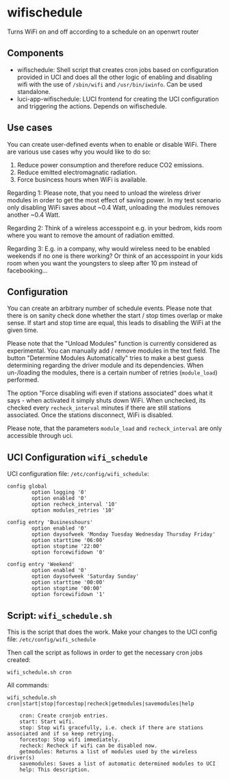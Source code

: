 # wifischedule
Turns WiFi on and off according to a schedule on an openwrt router

## Components
* wifischedule: Shell script that creates cron jobs based on configuration provided in UCI and does all the other logic of enabling and disabling wifi with the use of `/sbin/wifi` and `/usr/bin/iwinfo`. Can be used standalone.
* luci-app-wifischedule: LUCI frontend for creating the UCI configuration and triggering the actions. Depends on wifischedule.


## Use cases
You can create user-defined events when to enable or disable WiFi.
There are various use cases why you would like to do so:

1. Reduce power consumption and therefore reduce CO2 emissions.
2. Reduce emitted electromagnatic radiation.
3. Force busincess hours when WiFi is available.

Regarding 1: Please note, that you need to unload the wireless driver modules in order to get the most effect of saving power.
In my test scenario only disabling WiFi saves about ~0.4 Watt, unloading the modules removes another ~0.4 Watt.

Regarding 2: Think of a wireless accesspoint e.g. in your bedrom, kids room where you want to remove the amount of radiation emitted.

Regarding 3: E.g. in a company, why would wireless need to be enabled weekends if no one is there working?
Or think of an accesspoint in your kids room when you want the youngsters to sleep after 10 pm instead of facebooking...

## Configuration
You can create an arbitrary number of schedule events. Please note that there is on sanity check done whether the start / stop times overlap or make sense.
If start and stop time are equal, this leads to disabling the WiFi at the given time.

Please note that the "Unload Modules" function is currently considered as experimental. You can manually add / remove modules in the text field.
The button "Determine Modules Automatically" tries to make a best guess determining regarding the driver module and its dependencies.
When un-/loading the modules, there is a certain number of retries (`module_load`) performed.

The option "Force disabling wifi even if stations associated" does what it says - when activated it simply shuts down WiFi.
When unchecked, its checked every `recheck_interval` minutes if there are still stations associated. Once the stations disconnect, WiFi is disabled.

Please note, that the parameters `module_load` and `recheck_interval` are only accessible through uci.

## UCI Configuration `wifi_schedule`
UCI configuration file: `/etc/config/wifi_schedule`:

```
config global
        option logging '0'
        option enabled '0'
        option recheck_interval '10'
        option modules_retries '10'

config entry 'Businesshours'
        option enabled '0'
        option daysofweek 'Monday Tuesday Wednesday Thursday Friday'
        option starttime '06:00'
        option stoptime '22:00'
        option forcewifidown '0'

config entry 'Weekend'
        option enabled '0'
        option daysofweek 'Saturday Sunday'
        option starttime '00:00'
        option stoptime '00:00'
        option forcewifidown '1'
```

## Script: `wifi_schedule.sh`
This is the script that does the work. Make your changes to the UCI config file: `/etc/config/wifi_schedule`

Then call the script as follows in order to get the necessary cron jobs created:

`wifi_schedule.sh cron`

All commands:

```
wifi_schedule.sh cron|start|stop|forcestop|recheck|getmodules|savemodules|help

    cron: Create cronjob entries.
    start: Start wifi.
    stop: Stop wifi gracefully, i.e. check if there are stations associated and if so keep retrying.
    forcestop: Stop wifi immediately.
    recheck: Recheck if wifi can be disabled now.
    getmodules: Returns a list of modules used by the wireless driver(s)
    savemodules: Saves a list of automatic determined modules to UCI
    help: This description.
```
